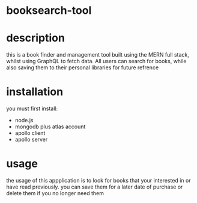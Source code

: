 # booksearch-tool

# description
this is a book finder and management tool built using the MERN full stack, whilst using GraphQL to fetch data. All users can search for books, while also saving them to their personal libraries for future refrence 

# installation
you must first install:
- node.js
- mongodb plus atlas account
- apollo client 
- apollo server

# usage
the usage of this appplication is to look for books that your interested in or have read previously. you can save them for a later date of purchase or delete them if you no longer need them

